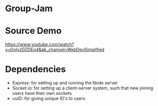 # Group-Jam


# Source Demo

https://www.youtube.com/watch?v=DvlyzDZDEq4&ab_channel=WebDevSimplified

# Dependencies

- Express: for setting up and running the Node server
- Socket.io: for setting up a client-server system, such that new joining users have their own sockets
- uuID: for giving unique ID's to users
